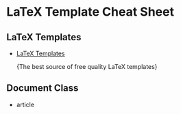 # LaTeX Template Cheat Sheet

## LaTeX Templates
- [LaTeX Templates](http://www.latextemplates.com/)
  
  {The best source of free quality LaTeX templates}
  
## Document Class 
- article
